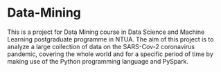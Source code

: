 # Data-Mining
This is a project for Data Mining course in Data Science and Machine Learning postgraduate programme in NTUA. The aim of this project is to analyze a large collection of data on the SARS-Cov-2 coronavirus pandemic, covering the whole world and for a specific period of time by making use of the Python programming language and PySpark.
